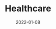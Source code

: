 ---
date: 2022-01-08
##
title:    Healthcare 
## Titel der Publikation, beispielweise The Lancet.
##
authors: 'Lee, O, Park, S, Kim, Y, et al.'
##
status:   default
##
en:
  subtitle:   'Participation in Sports Activities before and after the Outbreak of COVID-19: Analysis of Data from the 2020 Korea National Sports Participation Survey'
  ##
  description: 'The present study aimed to describe the characteristics and rate of participation in sports activities, changes in sports, and the causes of these changes before and after the COVID-19 out-break in Korea using data from the 2020 Korea National Sports Participation Survey (KNSPS). Furthermore, evidence from this study could be used as basic data to maintain and promote sports activities given the current situation, in which the continued spread of infectious diseases, such as COVID-19, is likely. The KNSPS is an annual survey of subjective health and fitness, sports activities and conditions, and participation in sports activities, conducted among a sample comprising the entire Korean population. The current study analyzed data for 9000 participants, and descriptive statistical analysis was performed to calculate the frequency of each item and sample weight. The rate of regular participation in sports activities at least once a week was found to be 60.10% in 2020, representing a decrease of 6.48% from the rate observed in 2019. Among the types of sports facilities frequently used within the residential area, the most common facilities were private sports facilities (22.97%), other sports facilities (20.60%), and public sports facilities (18.97%), although the utilization rate for other sports facilities increased after the COVID-19 outbreak. After the COVID-19 outbreak, 34.12% of men and 29.72% of women responded that there had been a change in their participation in regular sports activities. Both before and after the COVID-19 outbreak, walking was the most common activity, although the participation rate increased from 29.23% in 2019 to 35.70% in 2020. The rankings and participation rates for indoor sports activities (bodybuilding, swimming, etc.) tended to decrease, while those for outdoor sports activities (climbing, cycling, etc.) tended to increase. These changes may be explained in part by the increasing concern regarding infection with increasing age, except among teenagers, and by economic factors. While participation in physical activity provides numerous health benefits, the COVID-19 pandemic has had a negative impact on regular participation in sports activities. The results of this survey suggest that government action is required to enhance participation in sports activities, even in the face of a pandemic.'
  ## 
  tags:    [COVID-19, Korea, sports activity, sports participation]
## 
de: 
  ##
  subtitle:   'Teilnahme an sportlichen Aktivitäten vor und nach dem Ausbruch von COVID-19: Analyse der Daten aus der nationalen Sportbeteiligungserhebung 2020 in Korea'
  ##
  description: 'Die vorliegende Studie zielte darauf ab, die Merkmale und die Rate der Teilnahme an sportlichen Aktivitäten, die Veränderungen im Sport und die Ursachen dieser Veränderungen vor und nach dem Ausbruch von COVID-19 in Korea anhand von Daten aus der nationalen Sportbeteiligungserhebung 2020 (KNSPS) zu beschreiben. Darüber hinaus könnten die Erkenntnisse aus dieser Studie als Basisdaten für die Aufrechterhaltung und Förderung sportlicher Aktivitäten angesichts der aktuellen Situation, in der eine weitere Ausbreitung von Infektionskrankheiten wie COVID-19 wahrscheinlich ist, genutzt werden. Die KNSPS ist eine jährliche Erhebung zur subjektiven Gesundheit und Fitness, zu sportlichen Aktivitäten und Bedingungen sowie zur Teilnahme an sportlichen Aktivitäten, die unter einer die gesamte koreanische Bevölkerung umfassenden Stichprobe durchgeführt wird. In der aktuellen Studie wurden die Daten von 9000 Teilnehmern analysiert, und es wurde eine deskriptive statistische Analyse durchgeführt, um die Häufigkeit der einzelnen Items und das Stichprobengewicht zu berechnen. Die Quote der regelmäßigen Teilnahme an sportlichen Aktivitäten mindestens einmal pro Woche lag im Jahr 2020 bei 60,10 %, was einem Rückgang von 6,48 % gegenüber 2019 entspricht. Unter den Arten von Sporteinrichtungen, die innerhalb des Wohngebiets häufig genutzt wurden, waren private Sporteinrichtungen (22,97 %), andere Sporteinrichtungen (20,60 %) und öffentliche Sporteinrichtungen (18,97 %) am häufigsten vertreten, wobei die Nutzungsrate für andere Sporteinrichtungen nach dem COVID-19-Ausbruch anstieg. Nach dem Ausbruch von COVID-19 gaben 34,12 % der Männer und 29,72 % der Frauen an, dass sich ihre Teilnahme an regelmäßigen sportlichen Aktivitäten verändert habe. Sowohl vor als auch nach dem Ausbruch von COVID-19 war Gehen die häufigste Aktivität, obwohl die Teilnahmequote von 29,23 % im Jahr 2019 auf 35,70 % im Jahr 2020 anstieg. Die Rankings und Teilnahmequoten für Indoor-Sportarten (Bodybuilding, Schwimmen usw.) nahmen tendenziell ab, während die für Outdoor-Sportarten (Klettern, Radfahren usw.) tendenziell zunahmen. Diese Veränderungen lassen sich zum Teil durch die mit zunehmendem Alter wachsende Sorge vor Infektionen (außer bei Jugendlichen) und durch wirtschaftliche Faktoren erklären. Obwohl die Teilnahme an körperlichen Aktivitäten zahlreiche gesundheitliche Vorteile bietet, hat sich die COVID-19-Pandemie negativ auf die regelmäßige Teilnahme an sportlichen Aktivitäten ausgewirkt. Die Ergebnisse dieser Umfrage deuten darauf hin, dass staatliche Maßnahmen erforderlich sind, um die Teilnahme an sportlichen Aktivitäten zu erhöhen, selbst angesichts einer Pandemie.'
  ## 
  ##
  tags:     [COVID-19, Korea, sportliche Aktivität, Sportbeteiligung]
##
group:  "Treatments"
##
credit:      https://doi.org/10.3390/healthcare10010122
##
## 2020-09-30_10.1038_s41590-020-00808-x.md
---